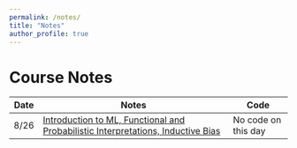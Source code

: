 ```yaml
---
permalink: /notes/
title: "Notes"
author_profile: true
---
```


# Course Notes

| Date  | Notes                                                                                          | Code           |
|-------|------------------------------------------------------------------------------------------------|----------------|
| 8/26  | [Introduction to ML, Functional and Probabilistic Interpretations, Inductive Bias](https://drive.google.com/file/d/1tHixC-91VH-Jq8q3X0FKulRzHDorbCE0/view?usp=sharing) | No code on this day |
